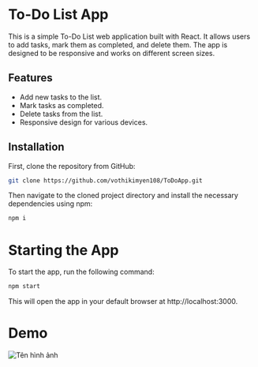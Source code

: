 # To-Do List App

This is a simple To-Do List web application built with React. It allows users to add tasks, mark them as completed, and delete them. The app is designed to be responsive and works on different screen sizes.

## Features

- Add new tasks to the list.
- Mark tasks as completed.
- Delete tasks from the list.
- Responsive design for various devices.


## Installation

First, clone the repository from GitHub:

```bash
git clone https://github.com/vothikimyen108/ToDoApp.git
```
Then navigate to the cloned project directory and install the necessary dependencies using npm:
```bash
npm i
```
# Starting the App
To start the app, run the following command:
```bash
npm start
```
This will open the app in your default browser at http://localhost:3000.


# Demo

![Tên hình ảnh]([https://ibb.co/xqW66Fr](https://i.ibb.co/PGKggDV/test.png)https://i.ibb.co/PGKggDV/test.png)
